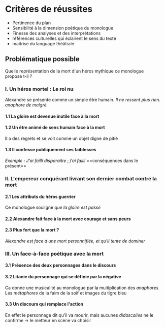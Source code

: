 # Critères de réussites
- Pertinence du plan
- Sensibilité à la dimension poétique du monologue
- Finesse des analyses et des interprétations
- références culturelles qui éclairent le sens du texte
- maitrise du language théâtrale
## Problématique possible
Quelle représentation de la mort d'un héros mythique ce monologue propose t-il ?
### I. Un héros mortel : Le roi nu
Alexandre se présente comme un simple être humain. *Il ne ressent plus rien. anaphore de malgré.* 
#### 1.1 La gloire est devenue inutile face à la mort
#### 1.2 Un être animé de sens humain face à la mort 
Il a des regrets et se voit comme un objet digne de pitié
#### 1.3 Il confesse publiquement ses faiblesses
*Exemple : J'ai failli disparaitre* ; *j'ai failli*
==conséquences dans le présent==
### II. L'empereur conquérant livrant son dernier combat contre la mort
#### 2.1 Les attributs du héros guerrier
Ce monologue souligne *que la gloire est passé*
#### 2.2 Alexandre fait face à la mort avec courage et sans peurs
#### 2.3 Plus fort que la mort ?
*Alexandre est face à une mort personnifiée, et qu'il tente de dominer*
### III. Un face-à-face poétique avec la mort
#### 3.1 Présence des deux personnages dans le discours
#### 3.2 Litanie du personnage qui se définie par la négative
Ca donne une musicalité au monologue par la multiplication des *anaphores*. Les *métaphores* de la faim de la soif et images du tigre bleu
#### 3.3 Un discours qui remplace l'action
En effet le personnage dit qu'il va mourir, mais aucunes *didascalies* ne le confirme -> le metteur en scène va choisir